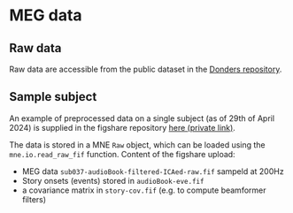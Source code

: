 # MEG data

## Raw data

Raw data are accessible from the public dataset in the [Donders repository](https://data.ru.nl/collections/di/dccn/DSC_3027007.01_206).

## Sample subject

An example of preprocessed data on a single subject (as of 29th of April 2024) is supplied in the figshare repository [here (private link)](https://figshare.com/s/cb73d94eba15bed8b16e?file=42575938).

The data is stored in a MNE `Raw` object, which can be loaded using the `mne.io.read_raw_fif` function.
Content of the figshare upload:
- MEG data `sub037-audioBook-filtered-ICAed-raw.fif` sampeld at 200Hz
- Story onsets (events) stored in `audioBook-eve.fif`
- a covariance matrix in `story-cov.fif` (e.g. to compute beamformer filters)

